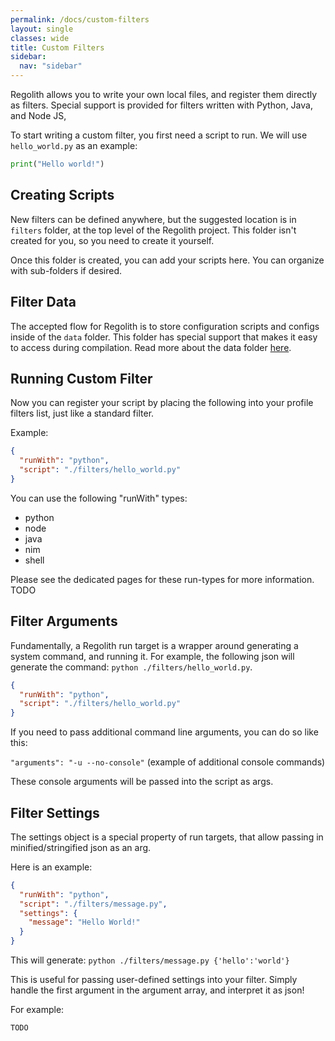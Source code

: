 ```yaml
---
permalink: /docs/custom-filters
layout: single
classes: wide
title: Custom Filters
sidebar:
  nav: "sidebar"
---
```


Regolith allows you to write your own local files, and register them directly as filters. Special support is provided for filters written with Python, Java, and Node JS,

To start writing a custom filter, you first need a script to run. We will use `hello_world.py` as an example:

```py
print("Hello world!")
```

## Creating Scripts

New filters can be defined anywhere, but the suggested location is in `filters` folder, at the top level of the Regolith project. This folder isn't created for you, so you need to create it yourself. 

Once this folder is created, you can add your scripts here. You can organize with sub-folders if desired.

## Filter Data

The accepted flow for Regolith is to store configuration scripts and configs inside of the `data` folder. This folder has special support that makes it easy to access during compilation. Read more about the data folder [here](/regolith/docs/data-folder).

## Running Custom Filter

Now you can register your script by placing the following into your profile filters list, just like a standard filter.

Example:

```json
{
  "runWith": "python",
  "script": "./filters/hello_world.py"
}
```

You can use the following "runWith" types:
 - python
 - node
 - java
 - nim
 - shell

Please see the dedicated pages for these run-types for more information. TODO

## Filter Arguments

Fundamentally, a Regolith run target is a wrapper around generating a system command, and running it. For example, the following json will generate the command: `python ./filters/hello_world.py`.

```json
{
  "runWith": "python",
  "script": "./filters/hello_world.py"
}
```

If you need to pass additional command line arguments, you can do so like this:

`"arguments": "-u --no-console"` (example of additional console commands)

These console arguments will be passed into the script as args.

## Filter Settings

The settings object is a special property of run targets, that allow passing in minified/stringified json as an arg. 

Here is an example:

```json
{
  "runWith": "python",
  "script": "./filters/message.py",
  "settings": {
    "message": "Hello World!"
  }
}
```

This will generate: `python ./filters/message.py {'hello':'world'}`

This is useful for passing user-defined settings into your filter. Simply handle the first argument in the argument array, and interpret it as json!

For example:

```py
TODO
```
